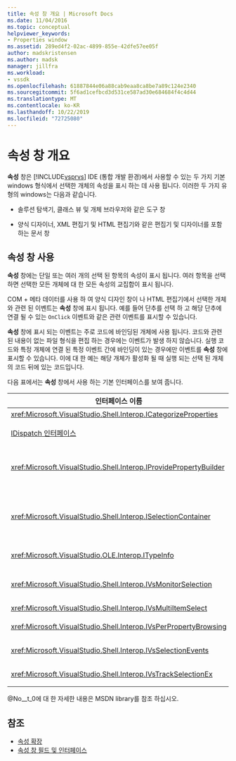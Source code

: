 ```yaml
---
title: 속성 창 개요 | Microsoft Docs
ms.date: 11/04/2016
ms.topic: conceptual
helpviewer_keywords:
- Properties window
ms.assetid: 289ed4f2-02ac-4899-855e-42dfe57ee05f
author: madskristensen
ms.author: madsk
manager: jillfra
ms.workload:
- vssdk
ms.openlocfilehash: 61887844e06a88cab9eaa8ca8be7a89c124e2340
ms.sourcegitcommit: 5f6ad1cefbcd3d531ce587ad30e684684f4c4d44
ms.translationtype: MT
ms.contentlocale: ko-KR
ms.lasthandoff: 10/22/2019
ms.locfileid: "72725080"
---
```

# <a name="properties-window-overview"></a>속성 창 개요
**속성** 창은 [!INCLUDE[vsprvs](../../code-quality/includes/vsprvs_md.md)] IDE (통합 개발 환경)에서 사용할 수 있는 두 가지 기본 windows 형식에서 선택한 개체의 속성을 표시 하는 데 사용 됩니다. 이러한 두 가지 유형의 windows는 다음과 같습니다.

- 솔루션 탐색기, 클래스 뷰 및 개체 브라우저와 같은 도구 창

- 양식 디자이너, XML 편집기 및 HTML 편집기와 같은 편집기 및 디자이너를 포함 하는 문서 창

## <a name="using-the-properties-window"></a>속성 창 사용
 **속성** 창에는 단일 또는 여러 개의 선택 된 항목의 속성이 표시 됩니다. 여러 항목을 선택 하면 선택한 모든 개체에 대 한 모든 속성의 교집합이 표시 됩니다.

 COM + 메타 데이터를 사용 하 여 양식 디자인 창이 나 HTML 편집기에서 선택한 개체와 관련 된 이벤트는 **속성** 창에 표시 됩니다. 예를 들어 단추를 선택 하 고 해당 단추에 연결 될 수 있는 `OnClick` 이벤트와 같은 관련 이벤트를 표시할 수 있습니다.

 **속성** 창에 표시 되는 이벤트는 주로 코드에 바인딩된 개체에 사용 됩니다. 코드와 관련 된 내용이 없는 파일 형식을 편집 하는 경우에는 이벤트가 발생 하지 않습니다. 실행 코드와 특정 개체에 연결 된 특정 이벤트 간에 바인딩이 있는 경우에만 이벤트를 **속성** 창에 표시할 수 있습니다. 이에 대 한 예는 해당 개체가 활성화 될 때 실행 되는 선택 된 개체의 코드 뒤에 있는 코드입니다.

 다음 표에서는 **속성** 창에서 사용 하는 기본 인터페이스를 보여 줍니다.

|인터페이스 이름|설명|
|--------------------|-----------------|
|<xref:Microsoft.VisualStudio.Shell.Interop.ICategorizeProperties>|**속성** 창에 범주 목록을 제공 하 고 각 속성을 범주에 매핑합니다.|
|[IDispatch 인터페이스](/previous-versions/windows/desktop/api/oaidl/nn-oaidl-idispatch)|자동화를 지 원하는 프로그래밍 도구 및 기타 응용 프로그램에 개체의 메서드 및 속성을 노출 합니다.|
|<xref:Microsoft.VisualStudio.Shell.Interop.IProvidePropertyBuilder>|개체 자체에서 구현 하는 모달 대화 상자 창을 여는 *작성기* 라는 줄임표 (...) 단추를 제공 합니다. 사용자가 텍스트 필드에 값을 쉽게 입력 하지 않을 때 사용 됩니다. 예를 들어이 값을 사용 하 여 RGB 값을 결정 하는 색 선택기를 열 수 있습니다.|
|<xref:Microsoft.VisualStudio.Shell.Interop.ISelectionContainer>|**속성** 창에 표시 된 정보를 업데이트 하는 데 사용 되는 개체에 대 한 액세스를 제공 합니다. <xref:Microsoft.VisualStudio.Shell.Interop.ISelectionContainer>은 표시 되는 관련 속성이 포함 된 선택 가능한 개체를 포함 하는 각 창에 대해 Vspackage에 의해 구현 됩니다.|
|<xref:Microsoft.VisualStudio.OLE.Interop.ITypeInfo>|인터페이스의 메서드 및 구조체의 필드와 같은 개체의 형식에 대 한 정보를 제공 합니다.|
|<xref:Microsoft.VisualStudio.Shell.Interop.IVsMonitorSelection>|Vspackage가 선택 이벤트에 대 한 알림을 받고 현재 프로젝트 계층, 항목, 요소 값 및 명령 UI 컨텍스트에 대 한 정보를 검색할 수 있도록 합니다.|
|<xref:Microsoft.VisualStudio.Shell.Interop.IVsMultiItemSelect>|여러 선택 항목에 대 한 액세스 권한을 환경에 제공 합니다.|
|<xref:Microsoft.VisualStudio.Shell.Interop.IVsPerPropertyBrowsing>|**속성** 창에 표시 되는 일부 속성의 지역화 된 이름을 제공 하는 데 사용 됩니다.|
|<xref:Microsoft.VisualStudio.Shell.Interop.IVsSelectionEvents>|현재 선택, 요소 값 또는 명령 UI 컨텍스트에 대해 등록 된 Vspackage 변경 내용을 알립니다.|
|<xref:Microsoft.VisualStudio.Shell.Interop.IVsTrackSelectionEx>|현재 선택 항목의 변경 내용을 환경에 알리고 새 선택 항목과 관련 된 계층 및 항목 정보에 대 한 액세스를 제공 합니다.|

 @No__t_0에 대 한 자세한 내용은 MSDN library를 참조 하십시오.

## <a name="see-also"></a>참조
- [속성 확장](../../extensibility/internals/extending-properties.md)
- [속성 창 필드 및 인터페이스](../../extensibility/internals/properties-window-fields-and-interfaces.md)